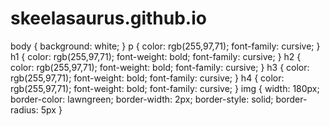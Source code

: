 # skeelasaurus.github.io

body {
  background: white;
}
p {
  color: rgb(255,97,71);
  font-family: cursive;
}
h1 {
  color: rgb(255,97,71);
  font-weight: bold;
  font-family: cursive;
}
h2 {
  color: rgb(255,97,71);
  font-weight: bold;
  font-family: cursive;
}
h3 {
  color: rgb(255,97,71);
  font-weight: bold;
  font-family: cursive;
}
h4 {
  color: rgb(255,97,71);
  font-weight: bold;
  font-family: cursive;
}
img {
  width: 180px;
  border-color: lawngreen;
  border-width: 2px;
  border-style: solid;
  border-radius: 5px
}
